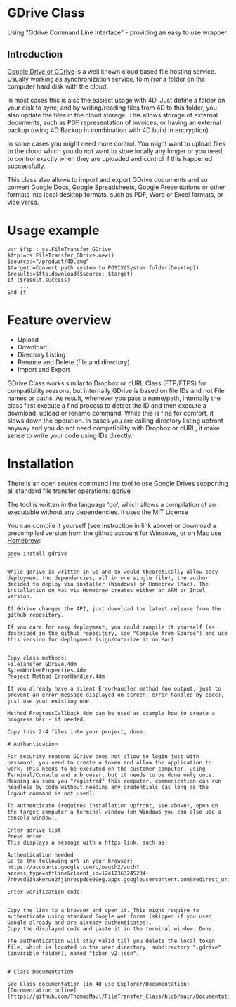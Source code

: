 # GDrive Class
Using "Gdrive Command Line Interface" - providing an easy to use wrapper

## Introduction
[Google Drive or GDrive](https://Google.com) is a well known cloud based file hosting service.
Usually working as synchronization service, to mirror a folder on the computer hard disk with the cloud.

In most cases this is also the easiest usage with 4D. Just define a folder on your disk to sync, and by writing/reading files from 4D to this folder, you also update the files in the cloud storage.
This allows storage of external documents, such as PDF representation of invoices, or having an external backup (using 4D Backup in combination with 4D build in encryption).

In some cases you might need more control. You might want to upload files to the cloud which you do not want to store locally any longer or you need to control exactly when they are uploaded and control if this happened successfully.

This class also allows to import and export GDrive documents and so convert Google Docs, Google Spreadsheets, Google Presentations or other formats into local desktop formats, such as PDF, Word or Excel formats, or vice versa.

# Usage example

```4D
var $ftp : cs.FileTransfer_GDrive
$ftp:=cs.FileTransfer_GDrive.new()
$source:="/product/4D.dmg"
$target:=Convert path system to POSIX(System folder(Desktop))
$result:=$ftp.download($source; $target)
If ($result.success)
	...
End if
```

# Feature overview
- Upload
- Download
- Directory Listing
- Rename and Delete (file and directory)
- Import and Export

GDrive Class works similar to Dropbox or cURL Class (FTP/FTPS) for compatibility reasons, but internally GDrive is based on file IDs and not File names or paths. As result, whenever you pass a name/path, internally the class first execute a find process to detect the ID and then execute a download, upload or rename command. While this is fine for comfort, it slows down the operation. In cases you are calling directory listing upfront anyway and you do not need compatibility with Dropbox or cURL, it make sense to write your code using IDs directly.


# Installation

There is an open source command line tool to use Google Drives supporting all standard file transfer operations: 
[gdrive](https://github.com/prasmussen/gdrive)

The tool is written in the language 'go', which allows a compilation of an executable without any dependencies. It uses the MIT License

You can compile it yourself (see instruction in link above) or download a precompiled version from the github account for Windows, or on Mac use [Homebrew](https://brew.sh):
```
brew install gdrive
``

While gdrive is written in Go and so would theoretically allow easy deployment (no dependencies, all in one single file), the author decided to deploy via installer (Windows) or Homebrew (Mac). The installation on Mac via Homebrew creates either an ARM or Intel version.

If Gdrive changes the API, just download the latest release from the github repository.

If you care for easy deployment, you could compile it yourself (as described in the github repository, see "Compile from Source") and use this version for deployment (sign/notarize it on Mac)


Copy class methods:  
FileTansfer_GDrive.4dm  
SytemWorkerProperties.4dm    
Project Method ErrorHandler.4dm  

If you already have a silent ErrorHandler method (no output, just to prevent an error message displayed on screen, error handled by code), just use your existing one.

Method ProgressCallback.4dm can be used as example how to create a progress bar - if needed.

Copy this 2-4 files into your project, done.

# Authentication

For security reasons GDrive does not allow to login just with password, you need to create a token and allow the application to work. This needs to be executed on the customer computer, using Terminal/Console and a browser, but it needs to be done only once. Meaning as soon you "registred" this computer, communication can run headless by code without needing any credentials (as long as the logout command is not used).

To authenticate (requires installation upfront, see above), open on the target computer a terminal window (on Windows you can also use a console window).

Enter gdrive list   
Press enter.
This displays a message with a https link, such as:

Authentication needed
Go to the following url in your browser:
https://accounts.google.com/o/oauth2/auth?access_type=offline&client_id=12412363245234-7n0vsd234akeruo2fjinrecpdoe99eg.apps.googleusercontent.com&redirect_uri=urn%3Aietf%3Awg%3Aoauth%3A2.0%3Aoob&response_type=code&scope=https%3A%2F%2Fwww.googleapis.com%2Fauth%2Fdrive&state=state

Enter verification code: 


Copy the link to a browser and open it. This might require to authenticate using standard Google web forms (skipped if you used Google already and are already authenticated).  
Copy the displayed code and paste it in the terminal window. Done.  

The authentication will stay valid till you delete the local token file, which is located in the user directory, subdirectory ".gdrive" (invisible folder), named "token_v2.json".


# Class Documentation

See Class documentation (in 4D use Explorer/Documentation)  
[Documentation online](https://github.com/ThomasMaul/FileTransfer_Class/blob/main/Documentation/Classes/FileTransfer_GDrive.md)
	